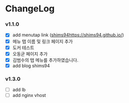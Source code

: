 # ChangeLog

### v1.1.0
- [x] add menutap link ([shims94](https://shims94.github.io/)https://shims94.github.io/)
- [x] 메뉴 탭 이름 및 링크 페이지 추가
- [x] 도커 테스트
- [x] 오동균 페이지 추가
- [x] 김범수의 탭 메뉴를 추가하였습니다.
- [x] add blog shims94

### v1.3.0
- [ ] add lb
- [ ] add nginx vhost
